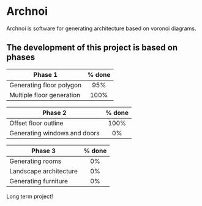 # Archnoi

Archnoi is software for generating architecture based on voronoi diagrams.


## The development of this project is based on phases



| Phase 1       | % done       |
| ------------- |:-------------:|
| Generating floor polygon      | 95% |
| Multiple floor generation | 100%      |


| Phase 2       | % done       |
| ------------- |:-------------:|
| Offset floor outline     | 100%     |
| Generating windows and doors     | 0%      |


| Phase 3       | % done       |
| ------------- |:-------------:|
| Generating rooms     | 0% |
| Landscape architecture    | 0%     |
| Generating furniture    | 0% |



Long term project!